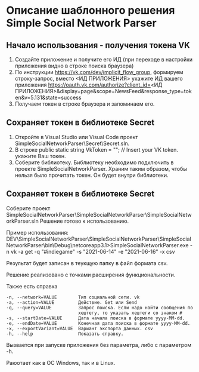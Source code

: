 # Описание шаблонного решения Simple Social Network Parser

## Начало использования - получения токена VK
1. Создайте приложение и получите его ИД (при переходе в настройки приложения видно в строке поиска браузера)
2. По инструкции https://vk.com/dev/implicit_flow_group, формируем строку-запрос, вместо <ИД ПРИЛОЖЕНИЯ> укажите ИД вашего приложения https://oauth.vk.com/authorize?client_id=<ИД ПРИЛОЖЕНИЯ>&display=page&scope=NewsFeed&response_type=token&v=5.131&state=success
3. Получаем токен в строке браузера и запоминаем его.

## Сохраняет токен в библиотеке Secret
1. Откройте в Visual Studio или Visual Code проект SimpleSocialNetworkParser\Secret\Secret.sln.
2. В строке public static string VkToken = ""; // Insert your VK token. укажите Ваш токен.
3. Соберите библиотеку. Библиотеку необходимо подключить в проекте SimpleSocialNetworkParser.
Храним таким образом, чтобы нельзя было прочитать токен. Он будет внутри библиотеки.

## Сохраняет токен в библиотеке Secret
Соберите проект SimpleSocialNetworkParser\SimpleSocialNetworkParser\SimpleSocialNetworkParser.sln
Решение готово к использованию.

Пример использования:
DEV\SimpleSocialNetworkParser\SimpleSocialNetworkParser\SimpleSocialNetworkParser\bin\Debug\netcoreapp3.1>SimpleSocialNetworkParser.exe -n vk -a get -q "#indiegame" -s "2021-06-14" -e "2021-06-16" -x csv

Результат будет записан в теукщую папку в файл формата csv.

Решение реализовано с точками расширения функциональности.

Также есть справка

    -n, --network=VALUE        Тип социальной сети. vk
    -a, --action=VALUE         Действие. Get или Send
    -q, --query=VALUE          Запрос поиска. Если надо найти сообщения по
                               хештегу, то указать хештеги со знаком #
    -s, --startDate=VALUE      Дата начала поиска в формате yyyy-MM-dd.
    -e, --endDate=VALUE        Конечная дата поиска в формате yyyy-MM-dd.
    -x, --exportVariant=VALUE  Вариант экспорта данных. csv
    -h, --help                 Показать справку.

Вызвается при запуске приложения без параметра, либо с параметром -h.

Раюотает как в ОС Windows, так и в Linux.
